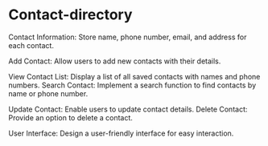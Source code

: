 # Contact-directory
Contact Information: Store name, phone number, email, and address for each contact.

Add Contact: Allow users to add new contacts with their details.

View Contact List: Display a list of all saved contacts with names and phone numbers.
Search Contact: Implement a search function to find contacts by name or phone number.

Update Contact: Enable users to update contact details.
Delete Contact: Provide an option to delete a contact.

User Interface: Design a user-friendly interface for easy interaction.
